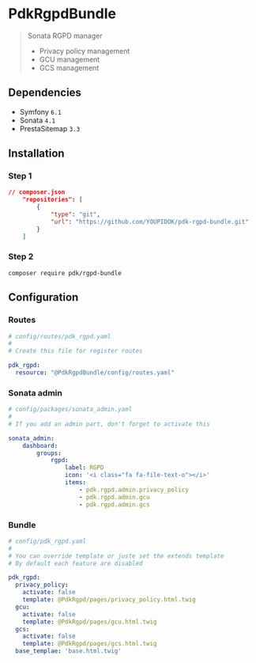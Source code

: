 # PdkRgpdBundle
> Sonata RGPD manager
> * Privacy policy management
> * GCU management
> * GCS management

## Dependencies
* Symfony ``6.1``
* Sonata ``4.1``
* PrestaSitemap ``3.3``

## Installation
###  Step 1
```json
// composer.json
    "repositories": [
        {
            "type": "git",
            "url": "https://github.com/YOUPIDOK/pdk-rgpd-bundle.git"
        }
    ]
```
### Step 2
``composer require pdk/rgpd-bundle``

## Configuration
### Routes
```yaml
# config/routes/pdk_rgpd.yaml
#
# Create this file for register routes

pdk_rgpd:
  resource: "@PdkRgpdBundle/config/routes.yaml"
```
### Sonata admin
```yaml
# config/packages/sonata_admin.yaml
#
# If you add an admin part, don't forget to activate this

sonata_admin:
    dashboard:
        groups:
            rgpd:
                label: RGPD
                icon: '<i class="fa fa-file-text-o"></i>'
                items:
                    - pdk.rgpd.admin.privacy_policy
                    - pdk.rgpd.admin.gcu
                    - pdk.rgpd.admin.gcs
```
### Bundle
```yaml
# config/pdk_rgpd.yaml
#
# You can override template or juste set the extends template
# By default each feature are disabled

pdk_rgpd:
  privacy_policy:
    activate: false
    template: @PdkRgpd/pages/privacy_policy.html.twig
  gcu:
    activate: false
    template: @PdkRgpd/pages/gcu.html.twig
  gcs:
    activate: false
    template: @PdkRgpd/pages/gcs.html.twig
  base_templae: 'base.html.twig'
```